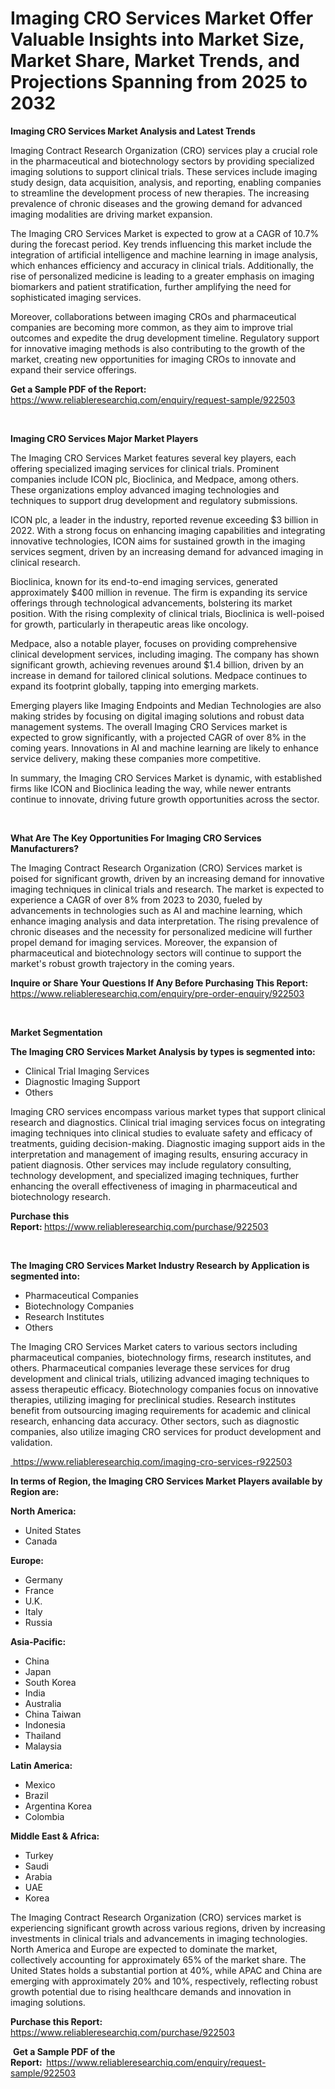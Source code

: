 <p><h1>Imaging CRO Services Market Offer Valuable Insights into Market Size, Market Share, Market Trends, and Projections Spanning from 2025 to 2032</h1></p><p><strong>Imaging CRO Services Market Analysis and Latest Trends</strong></p>
<p><p>Imaging Contract Research Organization (CRO) services play a crucial role in the pharmaceutical and biotechnology sectors by providing specialized imaging solutions to support clinical trials. These services include imaging study design, data acquisition, analysis, and reporting, enabling companies to streamline the development process of new therapies. The increasing prevalence of chronic diseases and the growing demand for advanced imaging modalities are driving market expansion.</p><p>The Imaging CRO Services Market is expected to grow at a CAGR of 10.7% during the forecast period. Key trends influencing this market include the integration of artificial intelligence and machine learning in image analysis, which enhances efficiency and accuracy in clinical trials. Additionally, the rise of personalized medicine is leading to a greater emphasis on imaging biomarkers and patient stratification, further amplifying the need for sophisticated imaging services.</p><p>Moreover, collaborations between imaging CROs and pharmaceutical companies are becoming more common, as they aim to improve trial outcomes and expedite the drug development timeline. Regulatory support for innovative imaging methods is also contributing to the growth of the market, creating new opportunities for imaging CROs to innovate and expand their service offerings.</p></p>
<p><strong>Get a Sample PDF of the Report:&nbsp;</strong> <a href="https://www.reliableresearchiq.com/enquiry/request-sample/922503?utm_campaign=1159&utm_medium=2&utm_source=Github&utm_content=ia&utm_term=18042025&utm_id=imaging-cro-services">https://www.reliableresearchiq.com/enquiry/request-sample/922503</a></p>
<p>&nbsp;</p>
<p><strong>Imaging CRO Services Major Market Players</strong></p>
<p><p>The Imaging CRO Services Market features several key players, each offering specialized imaging services for clinical trials. Prominent companies include ICON plc, Bioclinica, and Medpace, among others. These organizations employ advanced imaging technologies and techniques to support drug development and regulatory submissions.</p><p>ICON plc, a leader in the industry, reported revenue exceeding $3 billion in 2022. With a strong focus on enhancing imaging capabilities and integrating innovative technologies, ICON aims for sustained growth in the imaging services segment, driven by an increasing demand for advanced imaging in clinical research.</p><p>Bioclinica, known for its end-to-end imaging services, generated approximately $400 million in revenue. The firm is expanding its service offerings through technological advancements, bolstering its market position. With the rising complexity of clinical trials, Bioclinica is well-poised for growth, particularly in therapeutic areas like oncology.</p><p>Medpace, also a notable player, focuses on providing comprehensive clinical development services, including imaging. The company has shown significant growth, achieving revenues around $1.4 billion, driven by an increase in demand for tailored clinical solutions. Medpace continues to expand its footprint globally, tapping into emerging markets.</p><p>Emerging players like Imaging Endpoints and Median Technologies are also making strides by focusing on digital imaging solutions and robust data management systems. The overall Imaging CRO Services market is expected to grow significantly, with a projected CAGR of over 8% in the coming years. Innovations in AI and machine learning are likely to enhance service delivery, making these companies more competitive.</p><p>In summary, the Imaging CRO Services Market is dynamic, with established firms like ICON and Bioclinica leading the way, while newer entrants continue to innovate, driving future growth opportunities across the sector.</p></p>
<p>&nbsp;</p>
<p><strong>What Are The Key Opportunities For Imaging CRO Services Manufacturers?</strong></p>
<p><p>The Imaging Contract Research Organization (CRO) Services market is poised for significant growth, driven by an increasing demand for innovative imaging techniques in clinical trials and research. The market is expected to experience a CAGR of over 8% from 2023 to 2030, fueled by advancements in technologies such as AI and machine learning, which enhance imaging analysis and data interpretation. The rising prevalence of chronic diseases and the necessity for personalized medicine will further propel demand for imaging services. Moreover, the expansion of pharmaceutical and biotechnology sectors will continue to support the market's robust growth trajectory in the coming years.</p></p>
<p><strong>Inquire or Share Your Questions If Any Before Purchasing This Report:</strong> <a href="https://www.reliableresearchiq.com/enquiry/pre-order-enquiry/922503?utm_campaign=1159&utm_medium=2&utm_source=Github&utm_content=ia&utm_term=18042025&utm_id=imaging-cro-services">https://www.reliableresearchiq.com/enquiry/pre-order-enquiry/922503</a></p>
<p>&nbsp;</p>
<p><strong>Market Segmentation</strong></p>
<p><strong>The Imaging CRO Services Market Analysis by types is segmented into:</strong></p>
<p><ul><li>Clinical Trial Imaging Services</li><li>Diagnostic Imaging Support</li><li>Others</li></ul></p>
<p><p>Imaging CRO services encompass various market types that support clinical research and diagnostics. Clinical trial imaging services focus on integrating imaging techniques into clinical studies to evaluate safety and efficacy of treatments, guiding decision-making. Diagnostic imaging support aids in the interpretation and management of imaging results, ensuring accuracy in patient diagnosis. Other services may include regulatory consulting, technology development, and specialized imaging techniques, further enhancing the overall effectiveness of imaging in pharmaceutical and biotechnology research.</p></p>
<p><strong>Purchase this Report:&nbsp;</strong><a href="https://www.reliableresearchiq.com/purchase/922503?utm_campaign=1159&utm_medium=2&utm_source=Github&utm_content=ia&utm_term=18042025&utm_id=imaging-cro-services">https://www.reliableresearchiq.com/purchase/922503</a></p>
<p>&nbsp;</p>
<p><strong>The Imaging CRO Services Market Industry Research by Application is segmented into:</strong></p>
<p><ul><li>Pharmaceutical Companies</li><li>Biotechnology Companies</li><li>Research Institutes</li><li>Others</li></ul></p>
<p><p>The Imaging CRO Services Market caters to various sectors including pharmaceutical companies, biotechnology firms, research institutes, and others. Pharmaceutical companies leverage these services for drug development and clinical trials, utilizing advanced imaging techniques to assess therapeutic efficacy. Biotechnology companies focus on innovative therapies, utilizing imaging for preclinical studies. Research institutes benefit from outsourcing imaging requirements for academic and clinical research, enhancing data accuracy. Other sectors, such as diagnostic companies, also utilize imaging CRO services for product development and validation.</p></p>
<p><a href="https://www.reliableresearchiq.com/imaging-cro-services-r922503?utm_campaign=1159&utm_medium=2&utm_source=Github&utm_content=ia&utm_term=18042025&utm_id=imaging-cro-services">&nbsp;https://www.reliableresearchiq.com/imaging-cro-services-r922503</a></p>
<p><strong>In terms of Region, the Imaging CRO Services Market Players available by Region are:</strong></p>
<p>
    <p> <strong> North America: </strong>
        <ul>
            <li>United States</li>
            <li>Canada</li>
        </ul>
        </p> 
    <p> <strong> Europe: </strong>
        <ul>
            <li>Germany</li>
            <li>France</li>
            <li>U.K.</li>
            <li>Italy</li>
            <li>Russia</li>
        </ul>
        </p> 
    <p> <strong> Asia-Pacific: </strong>
        <ul>
            <li>China</li>
            <li>Japan</li>
            <li>South Korea</li>
            <li>India</li>
            <li>Australia</li>
            <li>China Taiwan</li>
            <li>Indonesia</li>
            <li>Thailand</li>
            <li>Malaysia</li>
        </ul>
        </p> 
    <p> <strong> Latin America: </strong>
        <ul>
            <li>Mexico</li>
            <li>Brazil</li>
            <li>Argentina Korea</li>
            <li>Colombia</li>
        </ul>
        </p> 
    <p> <strong> Middle East & Africa: </strong>
        <ul>
            <li>Turkey</li>
            <li>Saudi</li>
            <li>Arabia</li>
            <li>UAE</li>
            <li>Korea</li>
        </ul>
    </p>
    </p>
<p><p>The Imaging Contract Research Organization (CRO) services market is experiencing significant growth across various regions, driven by increasing investments in clinical trials and advancements in imaging technologies. North America and Europe are expected to dominate the market, collectively accounting for approximately 65% of the market share. The United States holds a substantial portion at 40%, while APAC and China are emerging with approximately 20% and 10%, respectively, reflecting robust growth potential due to rising healthcare demands and innovation in imaging solutions.</p></p>
<p><strong>Purchase this Report: </strong><a href="https://www.reliableresearchiq.com/purchase/922503?utm_campaign=1159&utm_medium=2&utm_source=Github&utm_content=ia&utm_term=18042025&utm_id=imaging-cro-services">https://www.reliableresearchiq.com/purchase/922503</a></p>
<p>&nbsp;<strong>Get a Sample PDF of the Report:&nbsp;&nbsp;</strong><a href="https://www.reliableresearchiq.com/enquiry/request-sample/922503?utm_campaign=1159&utm_medium=2&utm_source=Github&utm_content=ia&utm_term=18042025&utm_id=imaging-cro-services">https://www.reliableresearchiq.com/enquiry/request-sample/922503</a></p>
<p><strong></strong></p>
<p><p></p><p></p><p></p></p>